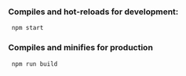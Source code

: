 

### Compiles and hot-reloads for development:
```
 npm start
```
### Compiles and minifies for production
```
 npm run build
```
